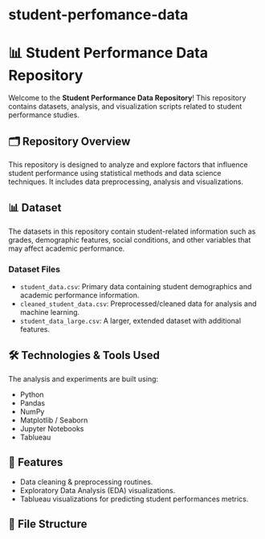 # student-perfomance-data
# 📊 Student Performance Data Repository

Welcome to the **Student Performance Data Repository**! This repository contains datasets, analysis, and visualization scripts related to student performance studies.

## 🗂️ Repository Overview

This repository is designed to analyze and explore factors that influence student performance using statistical methods and data science techniques. It includes data preprocessing, analysis and visualizations.

## 📊 Dataset

The datasets in this repository contain student-related information such as grades, demographic features, social conditions, and other variables that may affect academic performance.

### Dataset Files
- `student_data.csv`: Primary data containing student demographics and academic performance information.
- `cleaned_student_data.csv`: Preprocessed/cleaned data for analysis and machine learning.
- `student_data_large.csv`: A larger, extended dataset with additional features.

## 🛠️ Technologies & Tools Used
The analysis and experiments are built using:

- Python
- Pandas
- NumPy
- Matplotlib / Seaborn
- Jupyter Notebooks
- Tablueau


## 🚀 Features
- Data cleaning & preprocessing routines.
- Exploratory Data Analysis (EDA) visualizations.
- Tablueau visualizations for predicting student performances metrics.


## 📂 File Structure
